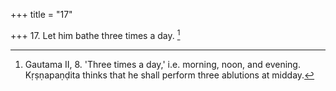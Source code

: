 +++
title = "17"

+++
17. Let him bathe three times a day. [^16] 


[^16]:  Gautama II, 8. 'Three times a day,' i.e. morning, noon, and evening. Kṛṣṇapaṇḍita thinks that he shall perform three ablutions at midday.
